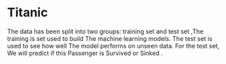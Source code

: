 # Titanic
The data has been split into two groups:  training set and test set ,The training is set used to build The machine learning models. The test set is used to see how well The model performs on unseen data. For the test set, We will predict if this Passenger is Survived or Sinked .
